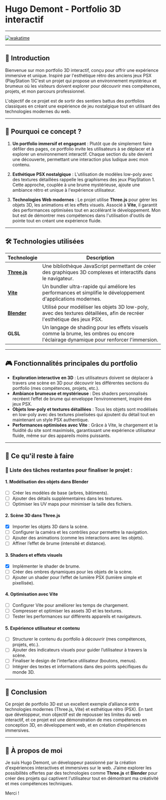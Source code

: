 # Hugo Demont - Portfolio 3D interactif

---

[![wakatime](https://wakatime.com/badge/user/14fe3c61-8f4f-4dd2-b75c-eff28a472911/project/d3e04b1b-73f5-4012-a319-665261f7f6ee.svg)](https://wakatime.com/badge/user/14fe3c61-8f4f-4dd2-b75c-eff28a472911/project/d3e04b1b-73f5-4012-a319-665261f7f6ee)

---

## 🚀 Introduction

Bienvenue sur mon portfolio 3D interactif, conçu pour offrir une expérience immersive et unique. Inspiré par l'esthétique rétro des anciens jeux PSX (PlayStation 1)C'est un projet qui propose un environnement mystérieux et brumeux où les visiteurs doivent explorer pour découvrir mes compétences, projets, et mon parcours professionnel.

L'objectif de ce projet est de sortir des sentiers battus des portfolios classiques en créant une expérience de jeu nostalgique tout en utilisant des technologies modernes du web.
 
---

## 🎨 Pourquoi ce concept ?

1. **Un portfolio immersif et engageant** : Plutôt que de simplement faire défiler des pages, ce portfolio invite les utilisateurs à se déplacer et à explorer un environnement interactif. Chaque section du site devient une découverte, permettant une interaction plus ludique avec mon contenu.

2. **Esthétique PSX nostalgique** : L'utilisation de modèles low-poly avec des textures détaillées rappelle les graphismes des jeux PlayStation 1. Cette approche, couplée à une brume mystérieuse, ajoute une ambiance rétro et unique à l'expérience utilisateur.

3. **Technologies Web modernes** : Le projet utilise **Three.js** pour gérer les objets 3D, les animations et les effets visuels. Associé à **Vite**, il garantit des performances optimisées tout en accélérant le développement. Mon but est de démontrer mes compétences dans l'utilisation d'outils de pointe tout en créant une expérience fluide.

---

## 🛠️ Technologies utilisées

| Technologie | Description |
|-------------|-------------|
| **[Three.js](https://threejs.org/)** | Une bibliothèque JavaScript permettant de créer des graphiques 3D complexes et interactifs dans le navigateur. |
| **[Vite](https://vitejs.dev/)** | Un bundler ultra-rapide qui améliore les performances et simplifie le développement d'applications modernes. |
| **[Blender](https://www.blender.org/)** | Utilisé pour modéliser les objets 3D low-poly, avec des textures détaillées, afin de recréer l'esthétique des jeux PSX. |
| **GLSL** | Un langage de shading pour les effets visuels comme la brume, les ombres ou encore l'éclairage dynamique pour renforcer l'immersion. |

---

## 🎮 Fonctionnalités principales du portfolio

- **Exploration interactive en 3D** : Les utilisateurs doivent se déplacer à travers une scène en 3D pour découvrir les différentes sections du portfolio (mes compétences, projets, etc.).
- **Ambiance brumeuse et mystérieuse** : Des shaders personnalisés recréent l’effet de brume qui enveloppe l’environnement, inspiré des jeux PSX.
- **Objets low-poly et textures détaillées** : Tous les objets sont modélisés en low-poly avec des textures pixelisées qui ajoutent du détail tout en maintenant un style PSX authentique.
- **Performances optimisées avec Vite** : Grâce à Vite, le chargement et la fluidité du site sont maximisés, garantissant une expérience utilisateur fluide, même sur des appareils moins puissants.

---

## 📌 Ce qu'il reste à faire

### 🔨 Liste des tâches restantes pour finaliser le projet :

#### 1. **Modélisation des objets dans Blender**
   - [ ] Créer les modèles de base (arbres, bâtiments).
   - [ ] Ajouter des détails supplémentaires dans les textures.
   - [ ] Optimiser les UV maps pour minimiser la taille des fichiers.
   
#### 2. **Scène 3D dans Three.js**
   - [x] Importer les objets 3D dans la scène.
   - [ ] Configurer la caméra et les contrôles pour permettre la navigation.
   - [ ] Ajouter des animations (comme les interactions avec les objets).
   - [ ] Affiner l’effet de brume (intensité et distance).

#### 3. **Shaders et effets visuels**
   - [x] Implémenter le shader de brume.
   - [ ] Créer des ombres dynamiques pour les objets de la scène.
   - [ ] Ajouter un shader pour l’effet de lumière PSX (lumière simple et pixellisée).

#### 4. **Optimisation avec Vite**
   - [ ] Configurer Vite pour améliorer les temps de chargement.
   - [ ] Compresser et optimiser les assets 3D et les textures.
   - [ ] Tester les performances sur différents appareils et navigateurs.

#### 5. **Expérience utilisateur et contenu**
   - [ ] Structurer le contenu du portfolio à découvrir (mes compétences, projets, etc.).
   - [ ] Ajouter des indicateurs visuels pour guider l’utilisateur à travers la scène.
   - [ ] Finaliser le design de l’interface utilisateur (boutons, menus).
   - [ ] Intégrer des textes et informations dans des points spécifiques du monde 3D.

---

## 🎯 Conclusion

Ce projet de portfolio 3D est un excellent exemple d’alliance entre technologies modernes (Three.js, Vite) et esthétique rétro (PSX). En tant que développeur, mon objectif est de repousser les limites du web interactif, et ce projet est une démonstration de mes compétences en conception 3D, en développement web, et en création d’expériences immersives.

---

## 📜 À propos de moi

Je suis Hugo Demont, un développeur passionné par la création d'expériences interactives et immersives sur le web. J’aime explorer les possibilités offertes par des technologies comme **Three.js** et **Blender** pour créer des projets qui captivent l'utilisateur tout en démontrant ma créativité et mes compétences techniques.

Merci !
